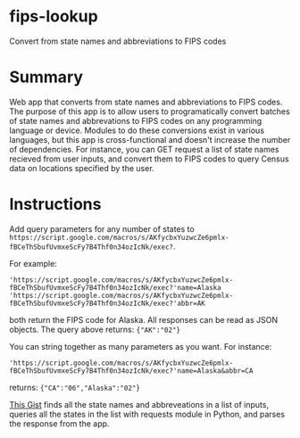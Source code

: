 # fips-lookup
Convert from state names and abbreviations to FIPS codes

# Summary
Web app that converts from state names and abbreviations to FIPS codes. The purpose of this app is to allow users to programatically convert batches of state names and abbrevations to FIPS codes on any programming language or device. Modules to do these conversions exist in various languages, but this app is cross-functional and doesn't increase the number of dependencies. For instance, you can GET request a list of state names recieved from user inputs, and convert them to FIPS codes to query Census data on locations specified by the user.

# Instructions
Add query parameters for any number of states to `https://script.google.com/macros/s/AKfycbxYuzwcZe6pmlx-fBCeThSbufUvmxeScFy7B4Thf0n34ozIcNk/exec?`.

For example:

`'https://script.google.com/macros/s/AKfycbxYuzwcZe6pmlx-fBCeThSbufUvmxeScFy7B4Thf0n34ozIcNk/exec?'name=Alaska`
`'https://script.google.com/macros/s/AKfycbxYuzwcZe6pmlx-fBCeThSbufUvmxeScFy7B4Thf0n34ozIcNk/exec?'abbr=AK`

both return the FIPS code for Alaska. All responses can be read as JSON objects. The query above returns: `{"AK":"02"}`

You can string together as many parameters as you want. For instance:

`'https://script.google.com/macros/s/AKfycbxYuzwcZe6pmlx-fBCeThSbufUvmxeScFy7B4Thf0n34ozIcNk/exec?'name=Alaska&abbr=CA`

returns: `{"CA":"06","Alaska":"02"}`

[This Gist](https://gist.github.com/soyrice/281d9602c93a98bda3a60c512fcd054e) finds all the state names and abbreveations in a list of inputs, queries all the states in the list with requests module in Python, and parses the response from the app.




